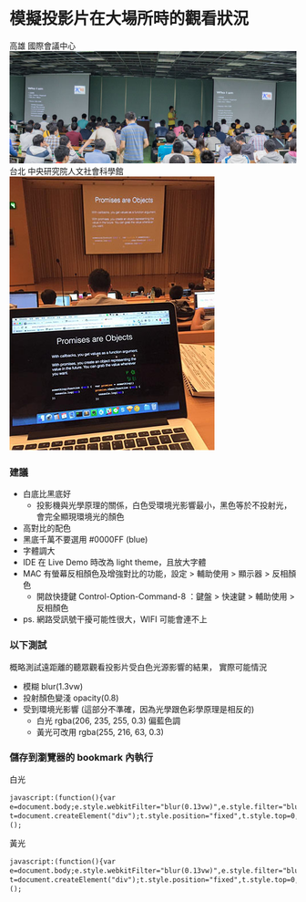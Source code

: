 # 模擬投影片在大場所時的觀看狀況 #
高雄 國際會議中心<br>
<img src='photo2.jpg'><br>
台北 中央研究院人文社會科學館<br>
<img src='photo.jpg'><br>
### 建議 ###
- 白底比黑底好
  - 投影機與光學原理的關係，白色受環境光影響最小，黑色等於不投射光，會完全顯現環境光的顏色
- 高對比的配色
- 黑底千萬不要選用 #0000FF (blue)
- 字體調大
- IDE 在 Live Demo 時改為 light theme，且放大字體
- MAC 有螢幕反相顏色及增強對比的功能，設定 > 輔助使用 > 顯示器 > 反相顏色
  - 開啟快捷鍵 Control-Option-Command-8 ：鍵盤 > 快速鍵 > 輔助使用 > 反相顏色
- ps. 網路受訊號干擾可能性很大，WIFI 可能會連不上

### 以下測試 ###
概略測試遠距離的聽眾觀看投影片受白色光源影響的結果，
實際可能情況
- 模糊 blur(1.3vw) 
- 投射顏色變淺 opacity(0.8)
- 受到環境光影響 (這部分不準確，因為光學跟色彩學原理是相反的)
  - 白光 rgba(206, 235, 255, 0.3) 偏藍色調
  - 黃光可改用 rgba(255, 216, 63, 0.3)

### 儲存到瀏覽器的 bookmark 內執行 ###
白光
```
javascript:(function(){var e=document.body;e.style.webkitFilter="blur(0.13vw)",e.style.filter="blur(0.13vw)",e.style.opacity="0.8";var t=document.createElement("div");t.style.position="fixed",t.style.top=0,t.style.left=0,t.style.zIndex=99,t.style.height="100%",t.style.width="100%",t.style.backgroundColor="rgba(206,235,255,0.3)",t.style.pointerEvents="none",e.appendChild(t)})();
```
黃光
```
javascript:(function(){var e=document.body;e.style.webkitFilter="blur(0.13vw)",e.style.filter="blur(0.13vw)",e.style.opacity="0.8";var t=document.createElement("div");t.style.position="fixed",t.style.top=0,t.style.left=0,t.style.zIndex=99,t.style.height="100%",t.style.width="100%",t.style.backgroundColor="rgba(255,216,63,0.3)",t.style.pointerEvents="none",e.appendChild(t)})();
```
